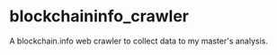 blockchaininfo_crawler
======================

A blockchain.info web crawler to collect data to my master's analysis.
